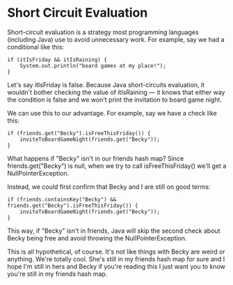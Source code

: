 # Short Circuit Evaluation

Short-circuit evaluation is a strategy most programming languages (including Java) use to avoid unnecessary work. For 
example, say we had a conditional like this:

```
if (itIsFriday && itIsRaining) {
    System.out.println("board games at my place!");
}
```

Let's say itIsFriday is false. Because Java short-circuits evaluation, it wouldn't bother checking the value of 
itIsRaining — it knows that either way the condition is false and we won't print the invitation to board game night.

We can use this to our advantage. For example, say we have a check like this:

```
if (friends.get("Becky").isFreeThisFriday()) {
    inviteToBoardGameNight(friends.get("Becky"));
}
```

What happens if "Becky" isn't in our friends hash map? Since friends.get("Becky") is null, when we try to call 
isFreeThisFriday() we'll get a NullPointerException.

Instead, we could first confirm that Becky and I are still on good terms:

```
if (friends.containsKey("Becky") && friends.get("Becky").isFreeThisFriday()) {
    inviteToBoardGameNight(friends.get("Becky"));
}
```

This way, if "Becky" isn't in friends, Java will skip the second check about Becky being free and avoid throwing the 
NullPointerException.

This is all hypothetical, of course. It's not like things with Becky are weird or anything. We're totally cool. She's 
still in my friends hash map for sure and I hope I'm still in hers and Becky if you're reading this I just want you to 
know you're still in my friends hash map. 
